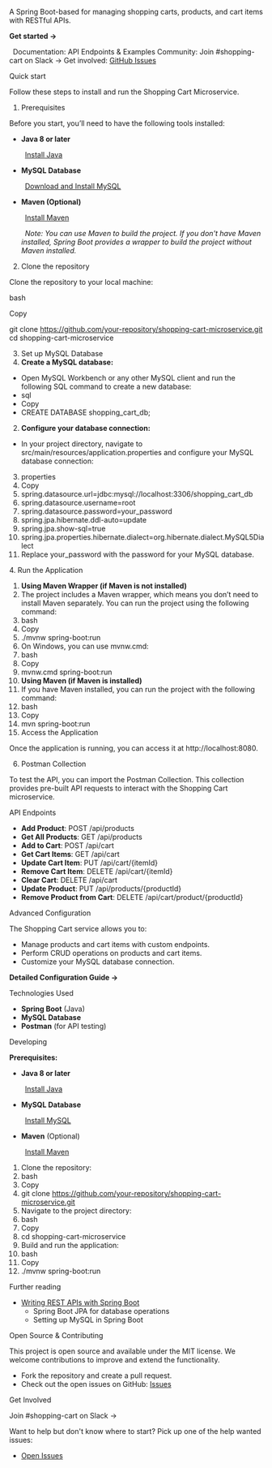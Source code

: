 ﻿A Spring Boot-based  for managing shopping carts, products, and cart items with RESTful APIs.

**Get started →**

` `Documentation: API Endpoints & Examples  Community: Join #shopping-cart on Slack →  Get involved: [GitHub Issues](https://github.com/your-repository/issues)

Quick start

Follow these steps to install and run the Shopping Cart Microservice.

1. Prerequisites

Before you start, you’ll need to have the following tools installed:

- **Java 8 or later**

  ` `[Install Java](https://www.oracle.com/java/technologies/javase-jdk11-downloads.html)

- **MySQL Database**

  ` `[Download and Install MySQL](https://dev.mysql.com/downloads/installer/)

- **Maven (Optional)**

  ` `[Install Maven](https://maven.apache.org/install.html)

  ` `*Note: You can use Maven to build the project. If you don't have Maven installed, Spring Boot provides a wrapper to build the project without Maven installed.*

2. Clone the repository

Clone the repository to your local machine:

bash

Copy

git clone https://github.com/your-repository/shopping-cart-microservice.git cd shopping-cart-microservice

3. Set up MySQL Database
1. **Create a MySQL database:**
- Open MySQL Workbench or any other MySQL client and run the following SQL command to create a new database:
- sql
- Copy
- CREATE DATABASE shopping\_cart\_db;
2. **Configure your database connection:**
- In your project directory, navigate to src/main/resources/application.properties and configure your MySQL database connection:
3. properties
3. Copy
3. spring.datasource.url=jdbc:mysql://localhost:3306/shopping\_cart\_db
6. spring.datasource.username=root
6. spring.datasource.password=your\_password
6. spring.jpa.hibernate.ddl-auto=update
6. spring.jpa.show-sql=true
6. spring.jpa.properties.hibernate.dialect=org.hibernate.dialect.MySQL5Dialect
6. Replace your\_password with the password for your MySQL database.

4\. Run the Application

1. **Using Maven Wrapper (if Maven is not installed)**
1. The project includes a Maven wrapper, which means you don’t need to install Maven separately. You can run the project using the following command:
1. bash
1. Copy
1. ./mvnw spring-boot:run
1. On Windows, you can use mvnw.cmd:
1. bash
1. Copy
1. mvnw.cmd spring-boot:run
1. **Using Maven (if Maven is installed)**
1. If you have Maven installed, you can run the project with the following command:
1. bash
1. Copy
1. mvn spring-boot:run
5. Access the Application

Once the application is running, you can access it at http://localhost:8080.

6. Postman Collection

To test the API, you can import the Postman Collection. This collection provides pre-built API requests to interact with the Shopping Cart microservice.

API Endpoints

- **Add Product**: POST /api/products
- **Get All Products**: GET /api/products
- **Add to Cart**: POST /api/cart
- **Get Cart Items**: GET /api/cart
- **Update Cart Item**: PUT /api/cart/{itemId}
- **Remove Cart Item**: DELETE /api/cart/{itemId}
- **Clear Cart**: DELETE /api/cart
- **Update Product**: PUT /api/products/{productId}
- **Remove Product from Cart**: DELETE /api/cart/product/{productId}

Advanced Configuration

The Shopping Cart service allows you to:

- Manage products and cart items with custom endpoints.
- Perform CRUD operations on products and cart items.
- Customize your MySQL database connection.

**Detailed Configuration Guide →**

Technologies Used

- **Spring Boot** (Java)
- **MySQL Database**
- **Postman** (for API testing)

Developing

**Prerequisites:**

- **Java 8 or later**

  ` `[Install Java](https://www.oracle.com/java/technologies/javase-jdk11-downloads.html)

- **MySQL Database**

  ` `[Install MySQL](https://dev.mysql.com/downloads/installer/)

- **Maven** (Optional)

  ` `[Install Maven](https://maven.apache.org/install.html)

1. Clone the repository:
1. bash
1. Copy
1. git clone https://github.com/your-repository/shopping-cart-microservice.git
1. Navigate to the project directory:
1. bash
1. Copy
1. cd shopping-cart-microservice
1. Build and run the application:
1. bash
1. Copy
1. ./mvnw spring-boot:run

Further reading

- [Writing REST APIs with Spring Boot](https://spring.io/guides/tutorials/rest/)
  - Spring Boot JPA for database operations
  - Setting up MySQL in Spring Boot

Open Source & Contributing

This project is open source and available under the MIT license. We welcome contributions to improve and extend the functionality.

- Fork the repository and create a pull request.
- Check out the open issues on GitHub: [Issues](https://github.com/your-repository/issues)

Get Involved

Join #shopping-cart on Slack →

Want to help but don't know where to start? Pick up one of the help wanted issues:

- [Open Issues](https://github.com/your-repository/issues)
